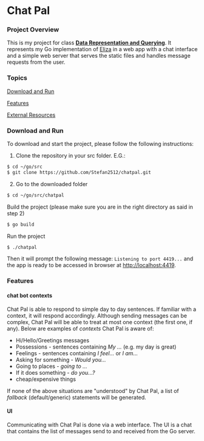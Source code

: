 # Chat Pal


### Project Overview

This is my project for class [__Data Representation and Querying__](https://data-representation.github.io/]). 
It represents my Go implementation of [Eliza](https://en.wikipedia.org/wiki/ELIZA) in a web app with a chat interface
and a simple web server that serves the static files and handles message requests from the user.

### Topics

[Download and Run](#download-and-run)

[Features](#features)

[External Resources](#external-resources)

### Download and Run

To download and start the project, please follow the following instructions:

1. Clone the repository in your src folder. E.G.:

```bash
$ cd ~/go/src
$ git clone https://github.com/Stefan2512/chatpal.git
```

2. Go to the downloaded folder
```bash
$ cd ~/go/src/chatpal
```

Build the project (please make sure you are in the right directory as said in step 2) 

```bash
$ go build
```

Run the project
```bash
$ ./chatpal
```

Then it will prompt the following message: `Listening to port 4419...` and the app is ready
to be accessed in browser at [http://localhost:4419](http://localhost:4419).

### Features

#### chat bot contexts

Chat Pal is able to respond to simple day to day sentences. If familiar with a context, it will respond accordingly.
Although sending messages can be complex, Chat Pal will be able to treat at most one context (the first one, if any). 
Below are examples of *contexts* Chat Pal is aware of:

* Hi/Hello/Greetings messages
* Possessions - sentences containing *My ...*  (e.g. my day is great)
* Feelings - sentences containing *I feel...* or *I am...*
* Asking for something - *Would you...*
* Going to places - *going to ...*
* If it does something - *do you...?*
* cheap/expensive things

If none of the above situations are "understood" by Chat Pal, a list of *fallback* (default/generic) statements
will be generated.

#### UI
Communicating with Chat Pal is done via a web interface. The UI is a chat
that contains the list of messages send to and received from the Go server.

